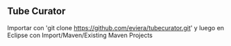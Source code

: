 <h2>Tube Curator</h2>

Importar con 'git clone https://github.com/eviera/tubecurator.git' y luego en Eclipse con Import/Maven/Existing Maven Projects
